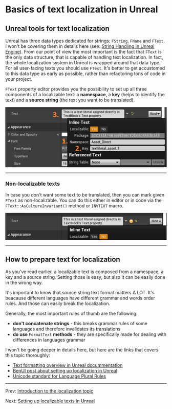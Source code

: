 # Basics of text localization in Unreal

## Unreal tools for text localization
Unreal has three data types dedicated for strings: `FString`, `FName` and `FText`. I won't be covering them in details here (see: [String Handling in Unreal Engine](https://docs.unrealengine.com/4.26/en-US/ProgrammingAndScripting/ProgrammingWithCPP/UnrealArchitecture/StringHandling/)). From our point of view the most important is the fact that `FText` is the only data structure, that is capable of handling text localization. In fact, the whole localization system in Unreal is wrapped around that data type.
For all user-facing texts you should use `FText`. It's better to get accustomed to this data type as early as possible, rather than refactoring tons of code in your project.

`FText` property editor provides you the possibility to set up all three components of a localizable text: a **namespace**, a **key** (helps to identify the text) and a **source string** (the text you want to be translated).

![alt text](ftext_property_window.png "FText property window.")

---
### Non-localizable texts
In case you don't want some text to be translated, then you can mark given `FText` as non-localizable. You can do this either in editor or in code via the `FText::AsCultureInvariant()` method or `INVTEXT` macro.

![alt text](ftext_property_window_non_localizable.png "Text is set as non-localizable.")

---
## How to prepare text for localization
As you've read earlier, a localizable text is composed from a namespace, a key and a source string. Setting those is easy, but also it can be easily done in the wrong way.

It's important to know that source string text format matters A LOT. It's beacause different languages have different grammar and words order rules. And those can easily break the localization.

Generally, the most important rules of thumb are the following:
- **don't concatenate strings** - this breaks grammar rules of some languages and therefore invalidates its translations
- **do use** `FormatText` **methods** - they are specifically made for dealing with differences in languages grammar

I won't be going deeper in details here, but here are the links that covers this topic thoroughly:
- [Text formatting overview in Unreal docummentation](https://docs.unrealengine.com/4.26/en-US/ProductionPipelines/Localization/Formatting/)
- [BenUI post about setting up localization in Unreal](https://benui.ca/unreal/ui-localization/#dont-break-localization)
- [Unicode standard for Language Plural Rules](https://www.unicode.org/cldr/cldr-aux/charts/29/supplemental/language_plural_rules.html)

---
Prev: [Introduction to the localization topic](1_Introduction/Introduction-to-the-localization.md)

Next: [Setting up localizable texts in Unreal](3_SettingUpLocalizableTexts/Setting-up-localizable-texts-in-Unreal.md)
